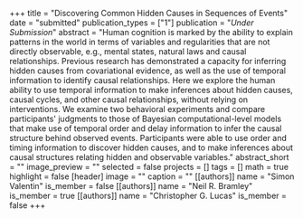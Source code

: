 +++
title = "Discovering Common Hidden Causes in Sequences of Events"
date = "submitted"
publication_types = ["1"]
publication = "_Under Submission_"
abstract = "Human cognition is marked by the ability to explain patterns in the world in terms of variables and regularities that are not directly observable, e.g., mental states, natural laws and causal relationships. Previous research has demonstrated a capacity for inferring hidden causes from covariational evidence, as well as the use of temporal information to identify causal relationships. Here we explore the human ability to use temporal information to make inferences about hidden causes, causal cycles, and other causal relationships, without relying on interventions. We examine two behavioral experiments and compare participants' judgments to those of Bayesian computational-level models that make use of temporal order and delay information to infer the causal structure behind observed events. Participants were able to use order and timing information to discover hidden causes, and to make inferences about causal structures relating hidden and observable variables."
abstract_short = ""
image_preview = ""
selected = false
projects = []
tags = []
math = true
highlight = false
[header]
image = ""
caption = ""
[[authors]]
	name = "Simon Valentin"
	is_member = false
[[authors]]
	name = "Neil R. Bramley"
	is_member = true
[[authors]]
	name = "Christopher G. Lucas"
	is_member = false
+++
